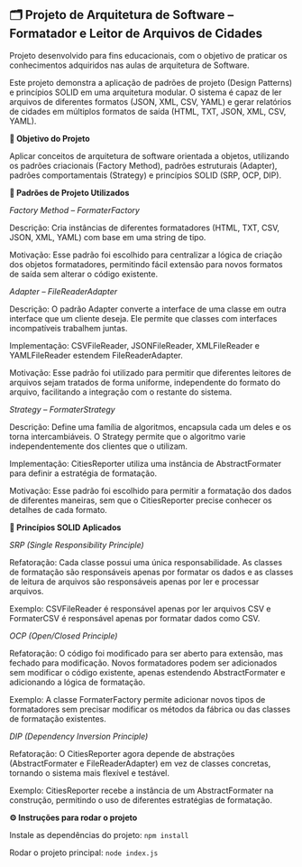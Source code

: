 ## 🗂️ Projeto de Arquitetura de Software – Formatador e Leitor de Arquivos de Cidades

Projeto desenvolvido para fins educacionais, com o objetivo de praticar os conhecimentos adquiridos nas aulas de arquitetura de Software.

Este projeto demonstra a aplicação de padrões de projeto (Design Patterns) e princípios SOLID em uma arquitetura modular.
O sistema é capaz de ler arquivos de diferentes formatos (JSON, XML, CSV, YAML) e gerar relatórios de cidades em múltiplos formatos de saída (HTML, TXT, JSON, XML, CSV, YAML).

**🎯 Objetivo do Projeto**

Aplicar conceitos de arquitetura de software orientada a objetos, utilizando os padrões criacionais (Factory Method), padrões estruturais (Adapter), padrões comportamentais (Strategy) e princípios SOLID (SRP, OCP, DIP).

**📑 Padrões de Projeto Utilizados**

*Factory Method – FormaterFactory*

Descrição: Cria instâncias de diferentes formatadores (HTML, TXT, CSV, JSON, XML, YAML) com base em uma string de tipo.

Motivação: Esse padrão foi escolhido para centralizar a lógica de criação dos objetos formatadores, permitindo fácil extensão para novos formatos de saída sem alterar o código existente.

*Adapter – FileReaderAdapter*

Descrição: O padrão Adapter converte a interface de uma classe em outra interface que um cliente deseja. Ele permite que classes com interfaces incompatíveis trabalhem juntas.

Implementação: CSVFileReader, JSONFileReader, XMLFileReader e YAMLFileReader estendem FileReaderAdapter.

Motivação: Esse padrão foi utilizado para permitir que diferentes leitores de arquivos sejam tratados de forma uniforme, independente do formato do arquivo, facilitando a integração com o restante do sistema.

*Strategy – FormaterStrategy*

Descrição: Define uma família de algoritmos, encapsula cada um deles e os torna intercambiáveis. O Strategy permite que o algoritmo varie independentemente dos clientes que o utilizam.

Implementação: CitiesReporter utiliza uma instância de AbstractFormater para definir a estratégia de formatação.

Motivação: Esse padrão foi escolhido para permitir a formatação dos dados de diferentes maneiras, sem que o CitiesReporter precise conhecer os detalhes de cada formato.

**🧱 Princípios SOLID Aplicados**

*SRP (Single Responsibility Principle)*

Refatoração: Cada classe possui uma única responsabilidade. As classes de formatação são responsáveis apenas por formatar os dados e as classes de leitura de arquivos são responsáveis apenas por ler e processar arquivos.

Exemplo: CSVFileReader é responsável apenas por ler arquivos CSV e FormaterCSV é responsável apenas por formatar dados como CSV.

*OCP (Open/Closed Principle)*

Refatoração: O código foi modificado para ser aberto para extensão, mas fechado para modificação. Novos formatadores podem ser adicionados sem modificar o código existente, apenas estendendo AbstractFormater e adicionando a lógica de formatação.

Exemplo: A classe FormaterFactory permite adicionar novos tipos de formatadores sem precisar modificar os métodos da fábrica ou das classes de formatação existentes.

*DIP (Dependency Inversion Principle)*

Refatoração: O CitiesReporter agora depende de abstrações (AbstractFormater e FileReaderAdapter) em vez de classes concretas, tornando o sistema mais flexível e testável.

Exemplo: CitiesReporter recebe a instância de um AbstractFormater na construção, permitindo o uso de diferentes estratégias de formatação.

**⚙️ Instruções para rodar o projeto**

Instale as dependências do projeto: `npm install`

Rodar o projeto principal: `node index.js`
